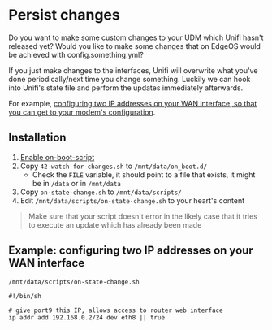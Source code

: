 # Persist changes

Do you want to make some custom changes to your UDM which Unifi hasn't released yet?
Would you like to make some changes that on EdgeOS would be achieved with config.something.yml?

If you just make changes to the interfaces, Unifi will overwrite what you've done periodically/next time you change something.
Luckily we can hook into Unifi's state file and perform the updates immediately afterwards.

For example, [configuring two IP addresses on your WAN interface, so that you can get to your modem's configuration](https://community.ui.com/questions/Access-modem-connected-to-USG/db5986b8-26cb-4d66-a332-2ace81ac8c4f#answer/7da28d8d-25c8-4ca3-b455-c6eba836f034).

## Installation

1. [Enable on-boot-script](https://github.com/unifi-utilities/unifios-utilities/blob/main/on-boot-script/README.md)
1. Copy `42-watch-for-changes.sh` to `/mnt/data/on_boot.d/`
    * Check the `FILE` variable, it should point to a file that exists, it might be in `/data` or in `/mnt/data`
1. Copy `on-state-change.sh` to `/mnt/data/scripts/`
1. Edit `/mnt/data/scripts/on-state-change.sh` to your heart's content

> Make sure that your script doesn't error in the likely case that it tries to execute an update which has already been made

## Example: configuring two IP addresses on your WAN interface

`/mnt/data/scripts/on-state-change.sh`

```
#!/bin/sh

# give port9 this IP, allows access to router web interface
ip addr add 192.168.0.2/24 dev eth8 || true
```